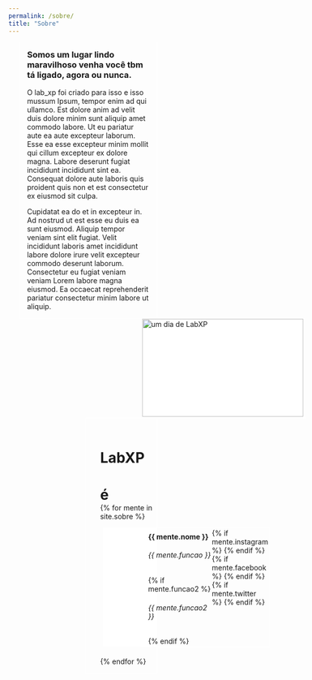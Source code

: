 ```yaml
---
permalink: /sobre/
title: "Sobre"
---
```

<head>
  <link href="https://fonts.googleapis.com/css2?family=Domine&display=swap" rel="stylesheet">
  <style>
    h3 {
      margin-top: 0em;
    }
    #sobre_1o_card{
      width: 17.3em;
      border: 0.1em solid white;
      border-top: 0;
      padding: 1em;
      margin-left: 1.55em;
      padding-bottom: 0.1em;
    }
    .page__content p {
      font-family: 'Domine', serif;
      font-size: 0.6rem;
    }
    #sobre_2o_card{
      border: 0.1em solid white;
      margin-top: -0.1em;
      margin-left: 18.75em;
      height: 14em;
      width: 22.95em;
      background-color: white;
    }
    #sobre_2o_card img{
      height: 13.8em;
      width: 22.75em;
      object-fit: cover;
      margin-left: 0.01em;
      background-color: white;
    }
    #sobre_3o_card{
      border: 0.1em solid white;
      margin-top: -0.1em;
      margin-left: 10.85em;
      width: 8em;
      padding: 1.5em 0 1em 2em;
    }
    @-moz-document url-prefix() {
      #sobre_2o_card img{
        height: 13.85em;
      }
      #sobre_3o_card{
        margin-top: -0.05em;
      }
    }
    #sobre_3o_card h1 {
      margin-bottom: 0em;
    }
    .mente-block {
      display: flex;
      border: 0.1em solid white;
      border-right: 0;
      margin: 1em 0 1.5em 0.4em;
      background-color: white;
    }
    .mente-foto{
      height: 5.2em;
      width: 5.2em;
	    background-position: center;
  	  background-size: cover;
    }
    .texto_invisivel{
      /* firefox ainda não aceita width em uma img dentro de flexbox, esse foi o workaround mais facil de executar */
      /* é necessário um texto dentro do container para mostrar a background img */
      visibility: hidden;
	  }
    .men-titulo-div, .redes{
      border: 0.1em solid white;
      border-left: 0;
      margin: -0.1em 0 -0.1em 0.1em;
      padding-top: 0.1em;
      padding-bottom: 0.1em;
    }
    .men-titulo-div{
      padding-left: 1em;
      margin-right: 0;
      border-right: 0;
    }
    .men-titulo-div h4, .men-titulo-div h5{
      width: 9em;
    }
    .page__content h6 {
      margin: 0 0 0 0;
      font-family: 'Domine', serif;
      font-size: 0.6rem;
      font-weight: normal;
    }
    .mente-nome{
      margin: 0.5em 0 0.25em 0; 
    }
    .redes{
      margin-left: -0.007em;
      padding-right: 0.2em;
    }
    a, a:visited, a:hover{
  	  color:white;
    }
    @media only screen and (max-width: 768px) {
    	#sobre_1o_card{
	      width: 100%;
	      margin-left: 0;
	    }
	    #sobre_2o_card{
	      margin: auto;
        border-top: none;
	      width: 100%;
	    }
	    #sobre_2o_card img{
	      width: 100%;
        height: 13.9em;
	    }
	    #sobre_3o_card{
	      margin-left: 0em;
        padding-left: 1.1em;
        width: 7em;
	    }
	}
  </style>
</head>

<div id="sobre_1o_card">
  <h3>Somos um lugar lindo maravilhoso venha você tbm tá ligado, agora ou nunca.</h3>

  <p class="sobre-paragrafo">O lab_xp foi criado para isso e isso mussum Ipsum, tempor enim ad qui ullamco. Est dolore anim ad velit duis dolore minim sunt aliquip amet commodo labore. Ut eu pariatur aute ea aute excepteur laborum. Esse ea esse excepteur minim mollit qui cillum excepteur ex dolore magna. Labore deserunt fugiat incididunt incididunt sint ea. Consequat dolore aute laboris quis proident quis non et est consectetur ex eiusmod sit culpa.</p>

  <p class="sobre-paragrafo">Cupidatat ea do et in excepteur in. Ad nostrud ut est esse eu duis ea sunt eiusmod. Aliquip tempor veniam sint elit fugiat. Velit incididunt laboris amet incididunt labore dolore irure velit excepteur commodo deserunt laborum. Consectetur eu fugiat veniam veniam Lorem labore magna eiusmod. Ea occaecat reprehenderit pariatur consectetur minim labore ut aliquip. </p>
</div>
<div id="sobre_2o_card">
  <img src="/LabXP/assets/images/sobrelabxp.jpg" alt="um dia de LabXP">
</div>
<div id="sobre_3o_card">
  <h1>LabXP</h1>
  <h1>é</h1>
  {% for mente in site.sobre %}
    <div class="mente-block">
      <div class="mente-foto" style="background-image:url('{{ relative_url }}assets/images/{{ mente.foto }}');"><p class="texto_invisivel">img_da_mente_img_da_mente_img_da_mente_img_da_mente</p></div>
      <div class="men-titulo-div">
        <h4 class="mente-nome">{{ mente.nome }}</h4>
        <h6 class="mente-funcao">{{ mente.funcao }}</h6>
        {% if mente.funcao2 %}<h6 class="mente-funcao2">{{ mente.funcao2 }}</h6>{% endif %}
      </div>
      <div class="redes">
      	{% if mente.instagram %}
      	<a href="https://instagram.com/{{ mente.instagram }}"><i class="fab fa-fw fa-instagram" aria-hidden="true"></i></a>
      	{% endif %}
      	{% if mente.facebook %}
      	<a href="https://facebook.com/{{ mente.facebook }}"><i class="fab fa-fw fa-facebook" aria-hidden="true"></i></a>
      	{% endif %}
      	{% if mente.twitter %}
      	<a href="https://twitter.com/{{ mente.twitter }}"><i class="fab fa-fw fa-twitter" aria-hidden="true"></i></a>
      	{% endif %}
      </div>
    </div>  
  {% endfor %}
</div>
